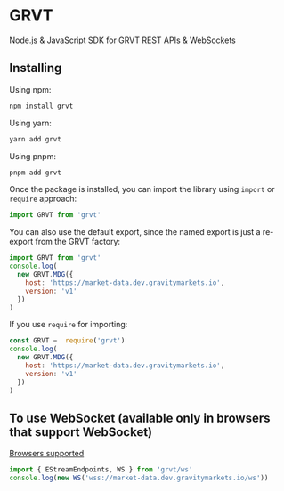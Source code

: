 # GRVT

Node.js & JavaScript SDK for GRVT REST APIs & WebSockets

## Installing

Using npm:

```bash
npm install grvt
```

Using yarn:

```bash
yarn add grvt
```

Using pnpm:

```bash
pnpm add grvt
```

Once the package is installed, you can import the library using `import` or `require` approach:

```js
import GRVT from 'grvt'
```

You can also use the default export, since the named export is just a re-export from the GRVT factory:

```js
import GRVT from 'grvt'
console.log(
  new GRVT.MDG({
    host: 'https://market-data.dev.gravitymarkets.io',
    version: 'v1'
  })
)
```

If you use `require` for importing:

```js
const GRVT =  require('grvt')
console.log(
  new GRVT.MDG({
    host: 'https://market-data.dev.gravitymarkets.io',
    version: 'v1'
  })
)
```

## To use WebSocket (available only in browsers that support WebSocket)

[Browsers supported](https://caniuse.com/websockets)

```js
import { EStreamEndpoints, WS } from 'grvt/ws'
console.log(new WS('wss://market-data.dev.gravitymarkets.io/ws'))
```
